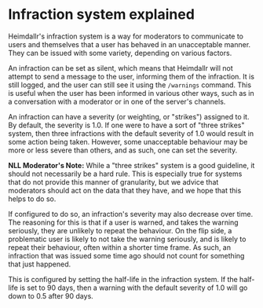 # Infraction system explained
Heimdallr's infraction system is a way for moderators to communicate to users 
and themselves that a user has behaved in an unacceptable manner. They can be
issued with some variety, depending on various factors.

An infraction can be set as silent, which means that Heimdallr will not attempt
to send a message to the user, informing them of the infraction. It is still
logged, and the user can still see it using the `/warnings` command. This is
useful when the user has been informed in various other ways, such as in a
conversation with a moderator or in one of the server's channels.

An infraction can have a severity (or weighting, or "strikes") assigned to it.
By default, the severity is 1.0. If one were to have a sort of "three strikes"
system, then three infractions with the default severity of 1.0 would result in
some action being taken. However, some unacceptable behaviour may be more or less
severe than others, and as such, one can set the severity.

**NLL Moderator's Note:** While a "three strikes" system is a good guideline, it
should not necessarily be a hard rule. This is especially true for systems that
do not provide this manner of granularity, but we advice that moderators should
act on the data that they have, and we hope that this helps to do so.

If configured to do so, an infraction's severity may also decrease over time.
The reasoning for this is that if a user is warned, and takes the warning
seriously, they are unlikely to repeat the behaviour. On the flip side, a
problematic user is likely to not take the warning seriously, and is likely to
repeat their behaviour, often within a shorter time frame. As such, an infraction
that was issued some time ago should not count for something that just happened.

This is configured by setting the half-life in the infraction system. If the
half-life is set to 90 days, then a warning with the default severity of 1.0
will go down to 0.5 after 90 days.
